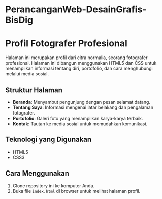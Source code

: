 # PerancanganWeb-DesainGrafis-BisDig

# Profil Fotografer Profesional

Halaman ini merupakan profil dari citra normalia, seorang fotografer profesional. Halaman ini dibangun menggunakan HTML5 dan CSS untuk menampilkan informasi tentang diri, portofolio, dan cara menghubungi melalui media sosial.

## Struktur Halaman

- **Beranda**: Menyambut pengunjung dengan pesan selamat datang.
- **Tentang Saya**: Informasi mengenai latar belakang dan pengalaman fotografer.
- **Portofolio**: Galeri foto yang menampilkan karya-karya terbaik.
- **Kontak**: Tautan ke media sosial untuk memudahkan komunikasi.

## Teknologi yang Digunakan

- HTML5
- CSS3

## Cara Menggunakan

1. Clone repository ini ke komputer Anda.
2. Buka file `index.html` di browser untuk melihat halaman profil.
